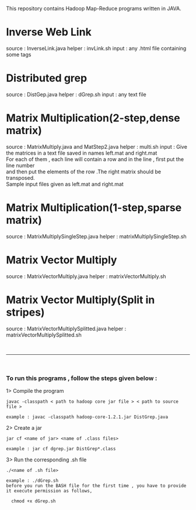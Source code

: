 This repository contains Hadoop Map-Reduce programs written in JAVA.

<h1>Inverse Web Link</h1>
    source  : InverseLink.java
    helper  : invLink.sh   
    input   : any .html file containing some <a href="..."></a> tags
<h1>Distributed grep</h1>
    source  : DistGep.java
    helper  : dGrep.sh
    input   : any text file
<h1>Matrix Multiplication(2-step,dense matrix)</h1>
    source  : MatrixMultiply.java  and MatStep2.java
    helper  : multi.sh
    input   : Give the matrices in a text file saved in names left.mat and right.mat</br>
              For each of them , each line will contain a row and in the line , first put the line number</br>
              and then put the elements of the row .The right matrix should be transposed.</br>
              Sample input files given as left.mat and right.mat
<h1>Matrix Multiplication(1-step,sparse matrix)</h1>
    source  : MatrixMultiplySingleStep.java
    helper  : matrixMultiplySingleStep.sh
<h1>Matrix Vector Multiply</h1>
    source  : MatrixVectorMultiply.java
    helper  : matrixVectorMultiply.sh
<h1>Matrix Vector Multiply(Split in stripes)</h1>
    source  : MatrixVectorMultiplySplitted.java
    helper  : matrixVectorMultiplySplitted.sh

</br><hr></br><h3>To run this programs , follow the steps given below :</h3>

1> Compile the program

    javac -classpath < path to hadoop core jar file > < path to source file >
    
    example : javac -classpath hadoop-core-1.2.1.jar DistGrep.java 
    
2> Create a jar

    jar cf <name of jar> <name of .class files>
    
    example : jar cf dgrep.jar DistGrep*.class
    
3> Run the corresponding .sh file

    ./<name of .sh file>
    
    example : ./dGrep.sh
    before you run the BASH file for the first time , you have to provide it execute permission as follows,
      
      chmod +x dGrep.sh
